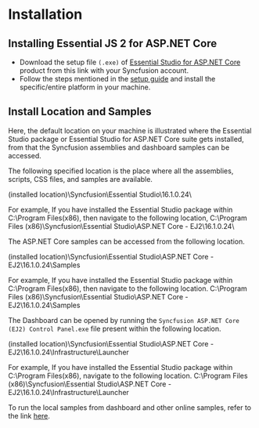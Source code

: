# Installation

## Installing Essential JS 2 for ASP.NET Core

* Download the setup file `(.exe)` of [Essential Studio for ASP.NET Core](https://www.syncfusion.com/downloads/aspnetcore-js2/confirm) product from this link with your Syncfusion account.
* Follow the steps mentioned in the [setup guide](https://help.syncfusion.com/common/essential-studio/installation/install-using-the-offline-installer) and install the specific/entire platform in your machine.

## Install Location and Samples

Here, the default location on your machine is illustrated where the Essential Studio package or Essential Studio for ASP.NET Core suite gets installed, from that the Syncfusion assemblies and dashboard samples can be accessed.

The following specified location is the place where all the assemblies, scripts, CSS files, and samples are available.

(installed location)\Syncfusion\Essential Studio\16.1.0.24\

For example, If you have installed the Essential Studio package within C:\Program Files(x86), then navigate to the following location,
C:\Program Files (x86)\Syncfusion\Essential Studio\ASP.NET Core - EJ2\16.1.0.24\

The ASP.NET Core samples can be accessed from the following location.

(installed location)\Syncfusion\Essential Studio\ASP.NET Core - EJ2\16.1.0.24\Samples

For example, If you have installed the Essential Studio package within C:\Program Files(x86), then navigate to the following location.
C:\Program Files (x86)\Syncfusion\Essential Studio\ASP.NET Core - EJ2\16.1.0.24\Samples

The Dashboard can be opened by running the `Syncfusion ASP.NET Core (EJ2) Control Panel.exe` file present within the following location.

(installed location)\Syncfusion\Essential Studio\ASP.NET Core - EJ2\16.1.0.24\Infrastructure\Launcher

For example, If you have installed the Essential Studio package within C:\Program Files(x86), navigate to the following location.
C:\Program Files (x86)\Syncfusion\Essential Studio\ASP.NET Core - EJ2\16.1.0.24\Infrastructure\Launcher

To run the local samples from dashboard and other online samples, refer to the link [here](http://ej2.syncfusion.com/home/).